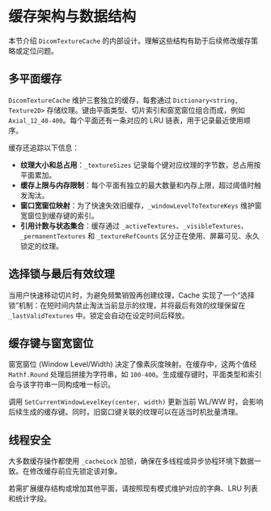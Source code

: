# 缓存架构与数据结构 

本节介绍 `DicomTextureCache` 的内部设计。理解这些结构有助于后续修改缓存策略或定位问题。

## 多平面缓存

`DicomTextureCache` 维护三套独立的缓存，每套通过 `Dictionary<string, Texture2D>` 存储纹理。键由平面类型、切片索引和窗宽窗位组合而成，例如 `Axial_12_40-400`。每个平面还有一条对应的 LRU 链表，用于记录最近使用顺序。

缓存还追踪以下信息：

* **纹理大小和总占用**：`_textureSizes` 记录每个键对应纹理的字节数，总占用按平面累加。
* **缓存上限与内存限制**：每个平面有独立的最大数量和内存上限，超过阈值时触发淘汰。
* **窗口宽窗位映射**：为了快速失效旧缓存，`_windowLevelToTextureKeys` 维护窗宽窗位到缓存键的索引。
* **引用计数与状态集合**：缓存通过 `_activeTextures`、`_visibleTextures`、`_permanentTextures` 和 `_textureRefCounts` 区分正在使用、屏幕可见、永久锁定的纹理。

## 选择锁与最后有效纹理

当用户快速移动切片时，为避免频繁销毁再创建纹理，Cache 实现了一个“选择锁”机制：在短时间内禁止淘汰当前显示的纹理，并将最后有效的纹理保留在 `_lastValidTextures` 中。锁定会自动在设定时间后释放。

## 缓存键与窗宽窗位

窗宽窗位 (Window Level/Width) 决定了像素灰度映射。在缓存中，这两个值经 `Mathf.Round` 处理后拼接为字符串，如 `100-400`。生成缓存键时，平面类型和索引会与该字符串一同构成唯一标识。

调用 `SetCurrentWindowLevelKey(center, width)` 更新当前 WL/WW 时，会影响后续生成的缓存键。同时，旧窗口键关联的纹理可以在适当时机批量清理。

## 线程安全

大多数缓存操作都使用 `_cacheLock` 加锁，确保在多线程或异步协程环境下数据一致。在修改缓存前应先锁定该对象。

若需扩展缓存结构或增加其他平面，请按照现有模式维护对应的字典、LRU 列表和统计字段。